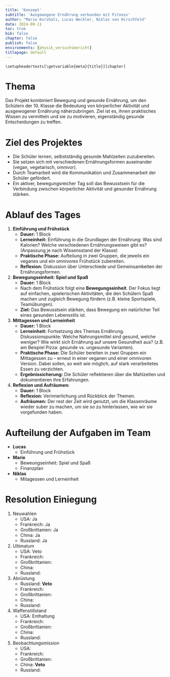 ```yaml
---
title: 'Konzept'
subtitle: 'Ausgewogene Ernährung verbunden mit Fitness'
author: "Marie Kurzhals, Lucas Weckler, Niklas von Hirschfeld"
date: 2024-09-11
toc: true
bib: false
chapter: false
publish: false
environments: [physik_versuchsbericht]
titlepage: default
---
```


```{=context}
\setupheadertexts[\getvariable{meta}{title}][chapter]
```

# Thema

Das Projekt kombiniert Bewegung und gesunde Ernährung, um den Schülern der 10.
Klasse die Bedeutung von körperlicher Aktivität und ausgewogener Ernährung
näherzubringen. Ziel ist es, ihnen praktisches Wissen zu vermitteln und sie zu
motivieren, eigenständig gesunde Entscheidungen zu treffen.

# Ziel des Projektes

- Die Schüler lernen, selbstständig gesunde Mahlzeiten zuzubereiten.
- Sie setzen sich mit verschiedenen Ernährungsformen auseinander (vegan, vegetarisch, omnivor).
- Durch Teamarbeit wird die Kommunikation und Zusammenarbeit der Schüler gefördert.
- Ein aktiver, bewegungsreicher Tag soll das Bewusstsein für die Verbindung zwischen körperlicher Aktivität und gesunder Ernährung stärken.

# Ablauf des Tages

1. **Einführung und Frühstück**
    - **Dauer:** 1 Block
    - **Lerneinheit:** Einführung in die Grundlagen der Ernährung: Was sind Kalorien? Welche verschiedenen Ernährungsweisen gibt es? (Anpassung je nach Wissensstand der Klasse)
    - **Praktische Phase:** Aufteilung in zwei Gruppen, die jeweils ein veganes und ein omnivores Frühstück zubereiten.
    - **Reflexion:** Diskussion über Unterschiede und Gemeinsamkeiten der Ernährungsformen.
2.	**Bewegungseinheit: Spiel und Spaß**
    - **Dauer:** 1 Block
    - Nach dem Frühstück folgt eine **Bewegungseinheit**. Der Fokus liegt auf einfachen, spielerischen Aktivitäten, die den Schülern Spaß machen und zugleich Bewegung fördern (z.B. kleine Sportspiele, Teamübungen).
    - **Ziel:** Das Bewusstsein stärken, dass Bewegung ein natürlicher Teil eines gesunden Lebensstils ist.
3.	**Mittagessen und Lerneinheit**
    - **Dauer:** 1 Block
    - **Lerneinheit:** Fortsetzung des Themas Ernährung. Diskussionspunkte: Welche Nahrungsmittel sind gesund, welche weniger? Wie wirkt sich Ernährung auf unsere Gesundheit aus? (z.B. am Beispiel Pizza: gesunde vs. ungesunde Varianten).
    - **Praktische Phase:** Die Schüler bereiten in zwei Gruppen ein Mittagessen zu – erneut in einer veganen und einer omnivoren Version. Dabei sollen, so weit wie möglich, auf stark verarbeitetes Essen zu verzichten. 
    - **Ergebnissicherung:** Die Schüler reflektieren über die Mahlzeiten und dokumentieren ihre Erfahrungen.
4. **Reflexion und Aufräumen:**
    - **Dauer:** 1 Block
    - **Reflexion:** Verinnerlichung und Rückblick der Themen.
    - **Aufräumen:** Der rest der Zeit wird genutzt, um die Klassenräume wieder suber zu machen, um sie so zu hinterlassen, wie wir sie vorgefunden haben.

# Aufteilung der Aufgaben im Team

- **Lucas**
    - Einführung und Frühstück
- **Marie**
    - Beweungseinheit: Spiel und Spaß
    - Finanzplan
- **Niklas**
    - Mitagessen und Lerneinheit


# Resolution Einiegung

1. Neuwahlen
    - USA: Ja
    - Frankreich: Ja
    - Großbrittanien: Ja
    - China: Ja
    - Russland: Ja
2. Ultimatum
    - USA: Veto
    - Frankreich:
    - Großbrittanien:
    - China:
    - Russland:
3. Abrüstung
    - Russland: **Veto**
    - Frankreich:
    - Großbrittanien:
    - China:
    - Russland:
4. Waffenstillstand
    - USA: Enthaltung
    - Frankreich:
    - Großbrittanien:
    - China:
    - Russland:
5. Beobachtungsmission
    - USA:
    - Frankreich:
    - Großbrittanien:
    - China: **Veto**
    - Russland:
